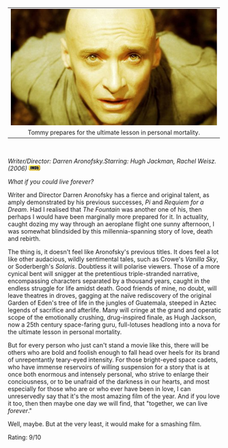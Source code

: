 <!--
.. title: The Fountain
.. slug: the-fountain
.. date: 2007-03-13 11:09:11-05:00
.. tags: media,movie,science-fiction,fiction,aronofsky,the-fountain
-->

|   |
|:---:|
| ![](/files/2007/03/the-fountain.jpg) |
| Tommy prepares for the ultimate lesson in personal mortality. |

<br />

*Writer/Director: Darren Aronofsky.Starring: Hugh Jackman, Rachel Weisz. (2006)* [![Internet Movie Database](/files/2007/03/imdb.png)](http://imdb.com/title/tt0414993/)

*What if you could live forever?*

Writer and Director Darren Aronofsky has a fierce and original talent,
as amply demonstrated by his previous successes, *Pi* and *Requiem for a
Dream*. Had I realised that *The Fountain* was another one of his, then
perhaps I would have been marginally more prepared for it. In actuality,
caught dozing my way through an aeroplane flight one sunny afternoon, I
was somewhat blindsided by this millennia-spanning story of love, death
and rebirth.

The thing is, it doesn't feel like Aronofsky's previous titles. It does
feel a lot like other audacious, wildly sentimental tales, such as
Crowe's *Vanilla Sky*, or Soderbergh's *Solaris*. Doubtless it will
polarise viewers. Those of a more cynical bent will snigger at the
pretentious triple-stranded narrative, encompassing characters separated
by a thousand years, caught in the endless struggle for life amidst
death. Good friends of mine, no doubt, will leave theatres in droves,
gagging at the naïve rediscovery of the original Garden of Eden's tree
of life in the jungles of Guatemala, steeped in Aztec legends of
sacrifice and afterlife. Many will cringe at the grand and operatic
scope of the emotionally crushing, drug-inspired finale, as Hugh
Jackson, now a 25th century space-faring guru, full-lotuses headlong
into a nova for the ultimate lesson in personal mortality.

But for every person who just can't stand a movie like this, there will
be others who are bold and foolish enough to fall head over heels for
its brand of unrepentantly teary-eyed intensity. For those bright-eyed
space cadets, who have immense reservoirs of willing suspension for a
story that is at once both enormous and intensely personal, who strive
to enlarge their conciousness, or to be unafraid of the darkness in our
hearts, and most especially for those who are or who ever have been in
love, I can unreservedly say that it's the most amazing film of the
year. And if you love it too, then then maybe one day we will find, that
"together, we can live *forever*."

Well, maybe. But at the very least, it would make for a smashing film.

Rating: 9/10
